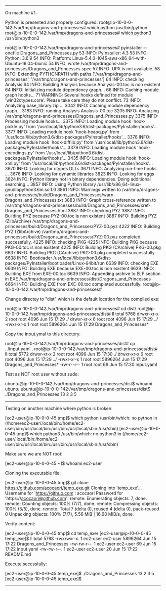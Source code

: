 ------------------------------------------------------------------------------------------------------------------------------------------------------------------------

On machine #1:

Python is presented and properly configured:
root@ip-10-0-0-142:/var/tmp/dragons-and-princesses# which python
/usr/bin/python
root@ip-10-0-0-142:/var/tmp/dragons-and-princesses# which python3
/usr/bin/python3


root@ip-10-0-0-142:/var/tmp/dragons-and-princesses# pyinstaller --onefile Dragons_and_Princesses.py
53 INFO: PyInstaller: 4.3
53 INFO: Python: 3.6.9
54 INFO: Platform: Linux-5.4.0-1045-aws-x86_64-with-Ubuntu-18.04-bionic
54 INFO: wrote /var/tmp/dragons-and-princesses/Dragons_and_Princesses.spec
57 INFO: UPX is not available.
58 INFO: Extending PYTHONPATH with paths
['/var/tmp/dragons-and-princesses', '/var/tmp/dragons-and-princesses']
64 INFO: checking Analysis
64 INFO: Building Analysis because Analysis-00.toc is non existent
64 INFO: Initializing module dependency graph...
66 INFO: Caching module graph hooks...
71 WARNING: Several hooks defined for module 'win32ctypes.core'. Please take care they do not conflict.
73 INFO: Analyzing base_library.zip ...
3042 INFO: Caching module dependency graph...
3183 INFO: running Analysis Analysis-00.toc
3205 INFO: Analyzing /var/tmp/dragons-and-princesses/Dragons_and_Princesses.py
3375 INFO: Processing module hooks...
3375 INFO: Loading module hook 'hook-pickle.py' from '/usr/local/lib/python3.6/dist-packages/PyInstaller/hooks'...
3377 INFO: Loading module hook 'hook-heapq.py' from '/usr/local/lib/python3.6/dist-packages/PyInstaller/hooks'...
3378 INFO: Loading module hook 'hook-difflib.py' from '/usr/local/lib/python3.6/dist-packages/PyInstaller/hooks'...
3379 INFO: Loading module hook 'hook-encodings.py' from '/usr/local/lib/python3.6/dist-packages/PyInstaller/hooks'...
3435 INFO: Loading module hook 'hook-xml.py' from '/usr/local/lib/python3.6/dist-packages/PyInstaller/hooks'...
3670 INFO: Looking for ctypes DLLs
3671 INFO: Analyzing run-time hooks ...
3676 INFO: Looking for dynamic libraries
3823 INFO: Looking for eggs
3824 INFO: Python library not in binary dependencies. Doing additional searching...
3857 INFO: Using Python library /usr/lib/x86_64-linux-gnu/libpython3.6m.so.1.0
3861 INFO: Warnings written to /var/tmp/dragons-and-princesses/build/Dragons_and_Princesses/warn-Dragons_and_Princesses.txt
3883 INFO: Graph cross-reference written to /var/tmp/dragons-and-princesses/build/Dragons_and_Princesses/xref-Dragons_and_Princesses.html
3887 INFO: checking PYZ
3887 INFO: Building PYZ because PYZ-00.toc is non existent
3887 INFO: Building PYZ (ZlibArchive) /var/tmp/dragons-and-princesses/build/Dragons_and_Princesses/PYZ-00.pyz
4222 INFO: Building PYZ (ZlibArchive) /var/tmp/dragons-and-princesses/build/Dragons_and_Princesses/PYZ-00.pyz completed successfully.
4225 INFO: checking PKG
4225 INFO: Building PKG because PKG-00.toc is non existent
4225 INFO: Building PKG (CArchive) PKG-00.pkg
6637 INFO: Building PKG (CArchive) PKG-00.pkg completed successfully.
6638 INFO: Bootloader /usr/local/lib/python3.6/dist-packages/PyInstaller/bootloader/Linux-64bit/run
6639 INFO: checking EXE
6639 INFO: Building EXE because EXE-00.toc is non existent
6639 INFO: Building EXE from EXE-00.toc
6639 INFO: Appending archive to ELF section in EXE /var/tmp/dragons-and-princesses/dist/Dragons_and_Princesses
6664 INFO: Building EXE from EXE-00.toc completed successfully.
root@ip-10-0-0-142:/var/tmp/dragons-and-princesses# 


Change directoy to "dist" which is the default location for the compiled exe:

root@ip-10-0-0-142:/var/tmp/dragons-and-princesses# cd dist/
root@ip-10-0-0-142:/var/tmp/dragons-and-princesses/dist# ll
total 5768
drwxr-xr-x 2 root root    4096 Jun 15 17:29 ./
drwxr-xr-x 6 root root    4096 Jun 15 17:29 ../
-rwxr-xr-x 1 root root 5896264 Jun 15 17:29 Dragons_and_Princesses*


Copy the input.ymal to this directory:

root@ip-10-0-0-142:/var/tmp/dragons-and-princesses/dist# cp ../input.yaml .
root@ip-10-0-0-142:/var/tmp/dragons-and-princesses/dist# ll
total 5772
drwxr-xr-x 2 root root    4096 Jun 15 17:30 ./
drwxr-xr-x 6 root root    4096 Jun 15 17:29 ../
-rwxr-xr-x 1 root root 5896264 Jun 15 17:29 Dragons_and_Princesses*
-rw-r--r-- 1 root root      69 Jun 15 17:30 input.yaml


Test as NOT root user without sudo:

ubuntu@ip-10-0-0-142:/var/tmp/dragons-and-princesses/dist$ whoami
ubuntu
ubuntu@ip-10-0-0-142:/var/tmp/dragons-and-princesses/dist$ ./Dragons_and_Princesses 
13
2
3 5



------------------------------------------------------------------------------------------------------------------------------------------------------------------------



Testing on another machine where python is broken:

[ec2-user@ip-10-0-0-45 tmp]$ which python
/usr/bin/which: no python in (/home/ec2-user/.local/bin:/home/ec2-user/bin:/usr/local/bin:/usr/bin:/usr/local/sbin:/usr/sbin)
[ec2-user@ip-10-0-0-45 tmp]$ which python3
/usr/bin/which: no python3 in (/home/ec2-user/.local/bin:/home/ec2-user/bin:/usr/local/bin:/usr/bin:/usr/local/sbin:/usr/sbin)


Make sure we are NOT root:

[ec2-user@ip-10-0-0-45 ~]$ whoami
ec2-user


Cloning the executable file:

[ec2-user@ip-10-0-0-45 tmp]$ git clone https://github.com/acocaori/temp_exe.git
Cloning into 'temp_exe'...
Username for 'https://github.com': acocaori
Password for 'https://acocaori@github.com': 
remote: Enumerating objects: 7, done.
remote: Counting objects: 100% (7/7), done.
remote: Compressing objects: 100% (5/5), done.
remote: Total 7 (delta 0), reused 4 (delta 0), pack-reused 0
Unpacking objects: 100% (7/7), 5.56 MiB | 16.68 MiB/s, done.


Verify content:

[ec2-user@ip-10-0-0-45 tmp]$ cd temp_exe/
[ec2-user@ip-10-0-0-45 temp_exe]$ ll
total 5768
-rwxrwxr-x. 1 ec2-user ec2-user 5896264 Jun 15 17:22 Dragons_and_Princesses
-rw-rw-r--. 1 ec2-user ec2-user      69 Jun 15 17:22 input.yaml
-rw-rw-r--. 1 ec2-user ec2-user      20 Jun 15 17:22 README.md

Execute seccssfully:

[ec2-user@ip-10-0-0-45 temp_exe]$ ./Dragons_and_Princesses 
13
2
3 5
[ec2-user@ip-10-0-0-45 temp_exe]$ 

------------------------------------------------------------------------------------------------------------------------------------------------------------------------
